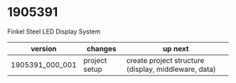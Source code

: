 # 1905391
Finkel Steel LED Display System

version | changes | up next
--------|---------|--------
1905391_000_001 | project setup | create project structure (display, middleware, data)
